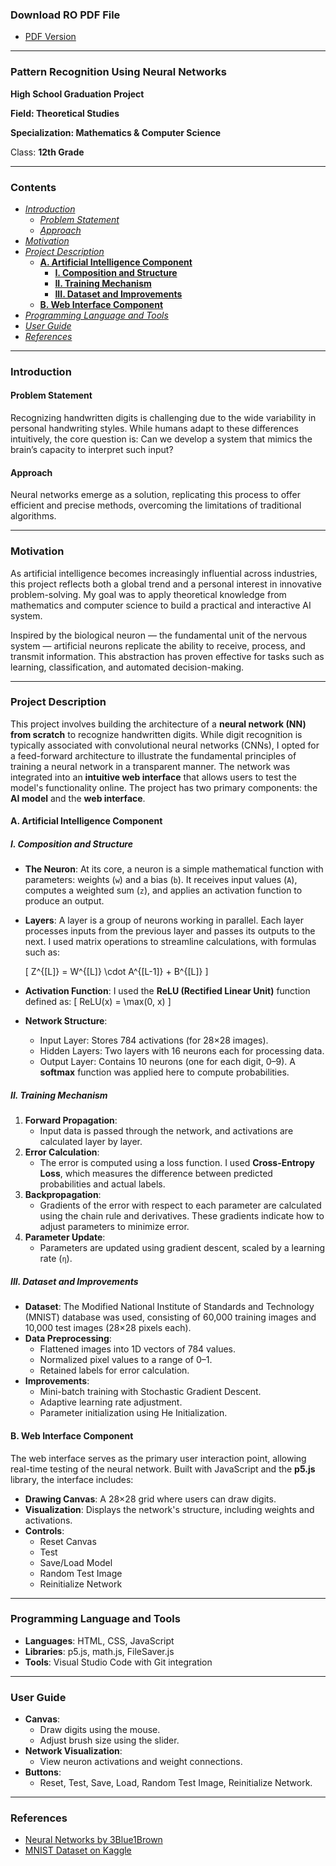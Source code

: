 ### Download RO PDF File
- [PDF Version](document.pdf)

---

### **Pattern Recognition Using Neural Networks**

**High School Graduation Project**

**Field: Theoretical Studies**

**Specialization: Mathematics & Computer Science**

Class: **12th Grade**

---

### **Contents**

- [*Introduction*](#introduction)
  - [*Problem Statement*](#problem-statement)
  - [*Approach*](#approach)
- [*Motivation*](#motivation)
- [*Project Description*](#project-description)
  - [**A. Artificial Intelligence Component**](#ai-component)
    - [**I. Composition and Structure**](#composition)
    - [**II. Training Mechanism**](#training-mechanism)
    - [**III. Dataset and Improvements**](#dataset)
  - [**B. Web Interface Component**](#web-interface)
- [*Programming Language and Tools*](#tools)
- [*User Guide*](#user-guide)
- [*References*](#references)

---

### **Introduction**

#### **Problem Statement**
Recognizing handwritten digits is challenging due to the wide variability in personal handwriting styles. While humans adapt to these differences intuitively, the core question is: Can we develop a system that mimics the brain’s capacity to interpret such input?

#### **Approach**
Neural networks emerge as a solution, replicating this process to offer efficient and precise methods, overcoming the limitations of traditional algorithms.

---

### **Motivation**
As artificial intelligence becomes increasingly influential across industries, this project reflects both a global trend and a personal interest in innovative problem-solving. My goal was to apply theoretical knowledge from mathematics and computer science to build a practical and interactive AI system.

Inspired by the biological neuron — the fundamental unit of the nervous system — artificial neurons replicate the ability to receive, process, and transmit information. This abstraction has proven effective for tasks such as learning, classification, and automated decision-making.

---

### **Project Description**

This project involves building the architecture of a **neural network (NN) from scratch** to recognize handwritten digits. While digit recognition is typically associated with convolutional neural networks (CNNs), I opted for a feed-forward architecture to illustrate the fundamental principles of training a neural network in a transparent manner. The network was integrated into an **intuitive web interface** that allows users to test the model's functionality online. The project has two primary components: the **AI model** and the **web interface**.

#### **A. Artificial Intelligence Component**

##### **I. Composition and Structure**

- **The Neuron**: At its core, a neuron is a simple mathematical function with parameters: weights (`w`) and a bias (`b`). It receives input values (`A`), computes a weighted sum (`z`), and applies an activation function to produce an output.
- **Layers**: A layer is a group of neurons working in parallel. Each layer processes inputs from the previous layer and passes its outputs to the next. I used matrix operations to streamline calculations, with formulas such as: 
  
  \[ Z^{[L]} = W^{[L]} \cdot A^{[L-1]} + B^{[L]} \]

- **Activation Function**: I used the **ReLU (Rectified Linear Unit)** function defined as:
  \[ ReLU(x) = \max(0, x) \]

- **Network Structure**:
  - Input Layer: Stores 784 activations (for 28×28 images).
  - Hidden Layers: Two layers with 16 neurons each for processing data.
  - Output Layer: Contains 10 neurons (one for each digit, 0–9). A **softmax** function was applied here to compute probabilities.

##### **II. Training Mechanism**

1. **Forward Propagation**:
   - Input data is passed through the network, and activations are calculated layer by layer.
2. **Error Calculation**:
   - The error is computed using a loss function. I used **Cross-Entropy Loss**, which measures the difference between predicted probabilities and actual labels.
3. **Backpropagation**:
   - Gradients of the error with respect to each parameter are calculated using the chain rule and derivatives. These gradients indicate how to adjust parameters to minimize error.
4. **Parameter Update**:
   - Parameters are updated using gradient descent, scaled by a learning rate (`η`).

##### **III. Dataset and Improvements**

- **Dataset**: The Modified National Institute of Standards and Technology (MNIST) database was used, consisting of 60,000 training images and 10,000 test images (28×28 pixels each).
- **Data Preprocessing**:
  - Flattened images into 1D vectors of 784 values.
  - Normalized pixel values to a range of 0–1.
  - Retained labels for error calculation.
- **Improvements**:
  - Mini-batch training with Stochastic Gradient Descent.
  - Adaptive learning rate adjustment.
  - Parameter initialization using He Initialization.

#### **B. Web Interface Component**

The web interface serves as the primary user interaction point, allowing real-time testing of the neural network. Built with JavaScript and the **p5.js** library, the interface includes:

- **Drawing Canvas**: A 28×28 grid where users can draw digits.
- **Visualization**: Displays the network's structure, including weights and activations.
- **Controls**:
  - Reset Canvas
  - Test
  - Save/Load Model
  - Random Test Image
  - Reinitialize Network

---

### **Programming Language and Tools**

- **Languages**: HTML, CSS, JavaScript
- **Libraries**: p5.js, math.js, FileSaver.js
- **Tools**: Visual Studio Code with Git integration

---

### **User Guide**

- **Canvas**:
  - Draw digits using the mouse.
  - Adjust brush size using the slider.
- **Network Visualization**:
  - View neuron activations and weight connections.
- **Buttons**:
  - Reset, Test, Save, Load, Random Test Image, Reinitialize Network.

---

### **References**

- [Neural Networks by 3Blue1Brown](https://www.3blue1brown.com/topics/neural-networks)
- [MNIST Dataset on Kaggle](https://www.kaggle.com/datasets/oddrationale/mnist-in-csv)
